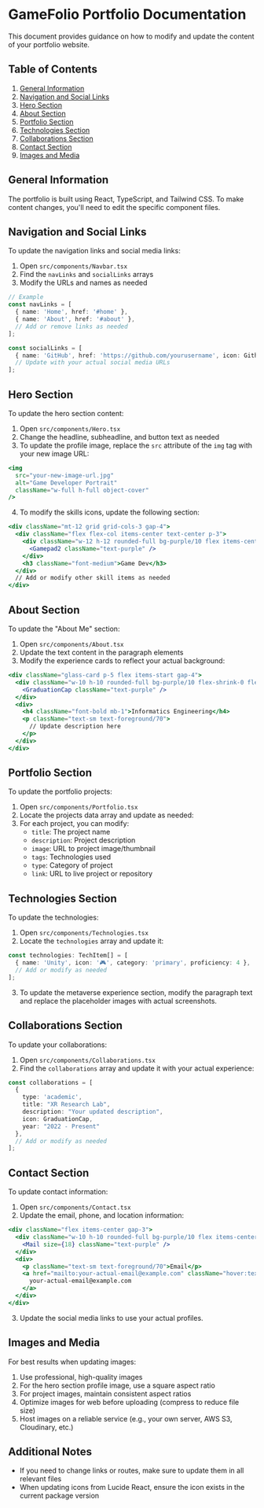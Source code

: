 
# GameFolio Portfolio Documentation

This document provides guidance on how to modify and update the content of your portfolio website.

## Table of Contents
1. [General Information](#general-information)
2. [Navigation and Social Links](#navigation-and-social-links)
3. [Hero Section](#hero-section)
4. [About Section](#about-section)
5. [Portfolio Section](#portfolio-section)
6. [Technologies Section](#technologies-section)
7. [Collaborations Section](#collaborations-section)
8. [Contact Section](#contact-section)
9. [Images and Media](#images-and-media)

## General Information

The portfolio is built using React, TypeScript, and Tailwind CSS. To make content changes, you'll need to edit the specific component files.

## Navigation and Social Links

To update the navigation links and social media links:

1. Open `src/components/Navbar.tsx`
2. Find the `navLinks` and `socialLinks` arrays
3. Modify the URLs and names as needed

```typescript
// Example
const navLinks = [
  { name: 'Home', href: '#home' },
  { name: 'About', href: '#about' },
  // Add or remove links as needed
];

const socialLinks = [
  { name: 'GitHub', href: 'https://github.com/yourusername', icon: Github },
  // Update with your actual social media URLs
];
```

## Hero Section

To update the hero section content:

1. Open `src/components/Hero.tsx`
2. Change the headline, subheadline, and button text as needed
3. To update the profile image, replace the `src` attribute of the `img` tag with your new image URL:

```jsx
<img
  src="your-new-image-url.jpg"
  alt="Game Developer Portrait"
  className="w-full h-full object-cover"
/>
```

4. To modify the skills icons, update the following section:

```jsx
<div className="mt-12 grid grid-cols-3 gap-4">
  <div className="flex flex-col items-center text-center p-3">
    <div className="w-12 h-12 rounded-full bg-purple/10 flex items-center justify-center mb-2">
      <Gamepad2 className="text-purple" />
    </div>
    <h3 className="font-medium">Game Dev</h3>
  </div>
  // Add or modify other skill items as needed
</div>
```

## About Section

To update the "About Me" section:

1. Open `src/components/About.tsx`
2. Update the text content in the paragraph elements
3. Modify the experience cards to reflect your actual background:

```jsx
<div className="glass-card p-5 flex items-start gap-4">
  <div className="w-10 h-10 rounded-full bg-purple/10 flex-shrink-0 flex items-center justify-center">
    <GraduationCap className="text-purple" />
  </div>
  <div>
    <h4 className="font-bold mb-1">Informatics Engineering</h4>
    <p className="text-sm text-foreground/70">
      // Update description here
    </p>
  </div>
</div>
```

## Portfolio Section

To update the portfolio projects:

1. Open `src/components/Portfolio.tsx`
2. Locate the projects data array and update as needed:
3. For each project, you can modify:
   - `title`: The project name
   - `description`: Project description
   - `image`: URL to project image/thumbnail
   - `tags`: Technologies used
   - `type`: Category of project
   - `link`: URL to live project or repository

## Technologies Section

To update the technologies:

1. Open `src/components/Technologies.tsx`
2. Locate the `technologies` array and update it:

```typescript
const technologies: TechItem[] = [
  { name: 'Unity', icon: '🎮', category: 'primary', proficiency: 4 },
  // Add or modify as needed
];
```

3. To update the metaverse experience section, modify the paragraph text and replace the placeholder images with actual screenshots.

## Collaborations Section

To update your collaborations:

1. Open `src/components/Collaborations.tsx`
2. Find the `collaborations` array and update it with your actual experience:

```typescript
const collaborations = [
  {
    type: 'academic',
    title: "XR Research Lab",
    description: "Your updated description",
    icon: GraduationCap,
    year: "2022 - Present"
  },
  // Add or modify as needed
];
```

## Contact Section

To update contact information:

1. Open `src/components/Contact.tsx`
2. Update the email, phone, and location information:

```jsx
<div className="flex items-center gap-3">
  <div className="w-10 h-10 rounded-full bg-purple/10 flex items-center justify-center flex-shrink-0">
    <Mail size={18} className="text-purple" />
  </div>
  <div>
    <p className="text-sm text-foreground/70">Email</p>
    <a href="mailto:your-actual-email@example.com" className="hover:text-purple transition-colors">
      your-actual-email@example.com
    </a>
  </div>
</div>
```

3. Update the social media links to use your actual profiles.

## Images and Media

For best results when updating images:

1. Use professional, high-quality images
2. For the hero section profile image, use a square aspect ratio
3. For project images, maintain consistent aspect ratios
4. Optimize images for web before uploading (compress to reduce file size)
5. Host images on a reliable service (e.g., your own server, AWS S3, Cloudinary, etc.)

## Additional Notes

- If you need to change links or routes, make sure to update them in all relevant files
- When updating icons from Lucide React, ensure the icon exists in the current package version

